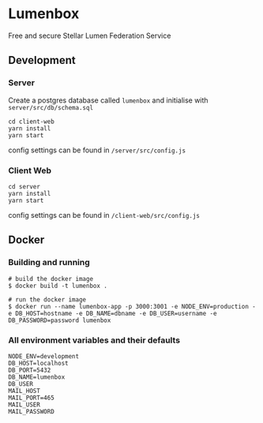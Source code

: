 # Lumenbox

Free and secure Stellar Lumen Federation Service

## Development

### Server

Create a postgres database called `lumenbox` and initialise with `server/src/db/schema.sql`

```
cd client-web
yarn install
yarn start
```

config settings can be found in `/server/src/config.js`

### Client Web

```
cd server
yarn install
yarn start
```

config settings can be found in `/client-web/src/config.js`

## Docker

### Building and running

```
# build the docker image
$ docker build -t lumenbox .

# run the docker image
$ docker run --name lumenbox-app -p 3000:3001 -e NODE_ENV=production -e DB_HOST=hostname -e DB_NAME=dbname -e DB_USER=username -e DB_PASSWORD=password lumenbox
```

### All environment variables and their defaults

```
NODE_ENV=development
DB_HOST=localhost
DB_PORT=5432
DB_NAME=lumenbox
DB_USER
MAIL_HOST
MAIL_PORT=465
MAIL_USER
MAIL_PASSWORD
```
